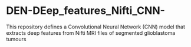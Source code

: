 # DEN-DEep_features_Nifti_CNN-
This repository defines a Convolutional Neural Network (CNN) model that extracts deep features from Nifti MRI files of segmented glioblastoma tumours
